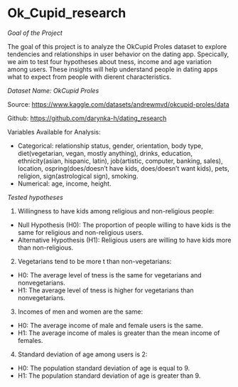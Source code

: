 # Ok_Cupid_research
*Goal of the Project*

The goal of this project is to analyze the OkCupid Proles dataset to explore tendencies and
relationships in user behavior on the dating app. Specically, we aim to test four hypotheses
about tness, income and age variation among users. These insights will help understand
people in dating apps what to expect from people with dierent characteristics.


*Dataset Name: OkCupid Proles*

Source: https://www.kaggle.com/datasets/andrewmvd/okcupid-proles/data

Github: https://github.com/darynka-h/dating_research

Variables Available for Analysis:
- Categorical: relationship status, gender, orientation, body type, diet(vegetarian, vegan,
mostly anything), drinks, education, ethnicity(asian, hispanic, latin), job(artistic,
computer, banking, sales), location, ospring(does/doesn’t have kids, does/doesn’t want
kids), pets, religion, sign(astrological sign), smoking.
- Numerical: age, income, height.



*Tested hypotheses*
1. Willingness to have kids among religious and non-religious people:
- Null Hypothesis (H0): The proportion of people willing to have kids is the same for
religious and non-religious users.
- Alternative Hypothesis (H1): Religious users are willing to have kids more than
non-religious.
2. Vegetarians tend to be more t than non-vegetarians:
- H0: The average level of tness is the same for vegetarians and nonvegetarians.
- H1: The average level of tness is higher for vegetarians than nonvegetarians.
3. Incomes of men and women are the same:
- H0: The average income of male and female users is the same.
- H1: The average income of males is greater than the mean income of females.
4. Standard deviation of age among users is 2:
- H0: The population standard deviation of age is equal to 9.
- H1: The population standard deviation of age is greater than 9.
